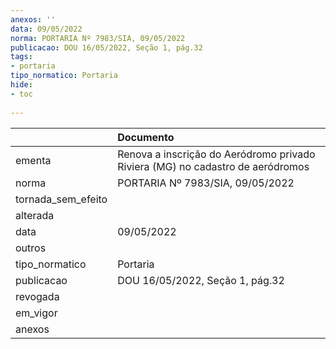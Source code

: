 ```yaml
---
anexos: ''
data: 09/05/2022
norma: PORTARIA Nº 7983/SIA, 09/05/2022
publicacao: DOU 16/05/2022, Seção 1, pág.32
tags:
- portaria
tipo_normatico: Portaria
hide: 
- toc 
 
---
```


|                    | Documento                                                                      |
|:-------------------|:-------------------------------------------------------------------------------|
| ementa             | Renova a inscrição do Aeródromo privado Riviera (MG) no cadastro de aeródromos |
| norma              | PORTARIA Nº 7983/SIA, 09/05/2022                                               |
| tornada_sem_efeito |                                                                                |
| alterada           |                                                                                |
| data               | 09/05/2022                                                                     |
| outros             |                                                                                |
| tipo_normatico     | Portaria                                                                       |
| publicacao         | DOU 16/05/2022, Seção 1, pág.32                                                |
| revogada           |                                                                                |
| em_vigor           |                                                                                |
| anexos             |                                                                                |